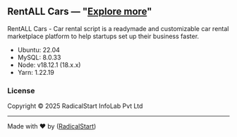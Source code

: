 ## RentALL Cars — "[Explore more](https://www.rentallscript.com/airbnb-clone-for-cars/)"

RentALL Cars - Car rental script is a readymade and customizable car rental marketplace platform to help startups set up their business faster.

- Ubuntu: 22.04
- MySQL: 8.0.33
- Node: v18.12.1 (18.x.x)
- Yarn: 1.22.19

### License

Copyright © 2025 RadicalStart InfoLab Pvt Ltd

---
Made with ♥ by ([RadicalStart](https://www.radicalstart.com))
